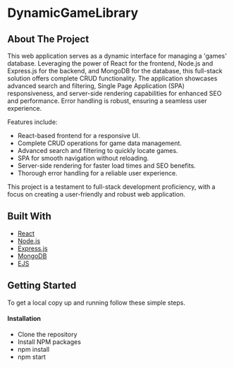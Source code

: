 # DynamicGameLibrary
## About The Project

This web application serves as a dynamic interface for managing a 'games' database. Leveraging the power of React for the frontend, Node.js and Express.js for the backend, and MongoDB for the database, this full-stack solution offers complete CRUD functionality. The application showcases advanced search and filtering, Single Page Application (SPA) responsiveness, and server-side rendering capabilities for enhanced SEO and performance. Error handling is robust, ensuring a seamless user experience.

Features include:
- React-based frontend for a responsive UI.
- Complete CRUD operations for game data management.
- Advanced search and filtering to quickly locate games.
- SPA for smooth navigation without reloading.
- Server-side rendering for faster load times and SEO benefits.
- Thorough error handling for a reliable user experience.

This project is a testament to full-stack development proficiency, with a focus on creating a user-friendly and robust web application.

## Built With

- [React](https://reactjs.org/)
- [Node.js](https://nodejs.org/)
- [Express.js](https://expressjs.com/)
- [MongoDB](https://www.mongodb.com/)
- [EJS](https://ejs.co/)

## Getting Started

To get a local copy up and running follow these simple steps.

#### Installation
- Clone the repository
- Install NPM packages 
- npm install
- npm start


